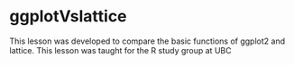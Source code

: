 # ggplotVslattice

This lesson was developed to compare the basic functions of ggplot2 and lattice. This lesson was taught for the R study group at UBC
